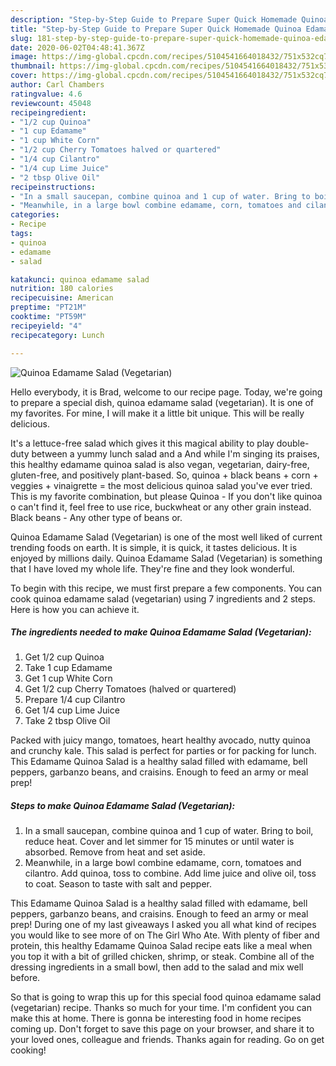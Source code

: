 ```yaml
---
description: "Step-by-Step Guide to Prepare Super Quick Homemade Quinoa Edamame Salad (Vegetarian)"
title: "Step-by-Step Guide to Prepare Super Quick Homemade Quinoa Edamame Salad (Vegetarian)"
slug: 181-step-by-step-guide-to-prepare-super-quick-homemade-quinoa-edamame-salad-vegetarian
date: 2020-06-02T04:48:41.367Z
image: https://img-global.cpcdn.com/recipes/5104541664018432/751x532cq70/quinoa-edamame-salad-vegetarian-recipe-main-photo.jpg
thumbnail: https://img-global.cpcdn.com/recipes/5104541664018432/751x532cq70/quinoa-edamame-salad-vegetarian-recipe-main-photo.jpg
cover: https://img-global.cpcdn.com/recipes/5104541664018432/751x532cq70/quinoa-edamame-salad-vegetarian-recipe-main-photo.jpg
author: Carl Chambers
ratingvalue: 4.6
reviewcount: 45048
recipeingredient:
- "1/2 cup Quinoa"
- "1 cup Edamame"
- "1 cup White Corn"
- "1/2 cup Cherry Tomatoes halved or quartered"
- "1/4 cup Cilantro"
- "1/4 cup Lime Juice"
- "2 tbsp Olive Oil"
recipeinstructions:
- "In a small saucepan, combine quinoa and 1 cup of water. Bring to boil, reduce heat. Cover and let simmer for 15 minutes or until water is absorbed. Remove from heat and set aside."
- "Meanwhile, in a large bowl combine edamame, corn, tomatoes and cilantro. Add quinoa, toss to combine. Add lime juice and olive oil, toss to coat. Season to taste with salt and pepper."
categories:
- Recipe
tags:
- quinoa
- edamame
- salad

katakunci: quinoa edamame salad 
nutrition: 180 calories
recipecuisine: American
preptime: "PT21M"
cooktime: "PT59M"
recipeyield: "4"
recipecategory: Lunch

---
```



![Quinoa Edamame Salad (Vegetarian)](https://img-global.cpcdn.com/recipes/5104541664018432/751x532cq70/quinoa-edamame-salad-vegetarian-recipe-main-photo.jpg)

Hello everybody, it is Brad, welcome to our recipe page. Today, we're going to prepare a special dish, quinoa edamame salad (vegetarian). It is one of my favorites. For mine, I will make it a little bit unique. This will be really delicious.

It&#39;s a lettuce-free salad which gives it this magical ability to play double-duty between a yummy lunch salad and a And while I&#39;m singing its praises, this healthy edamame quinoa salad is also vegan, vegetarian, dairy-free, gluten-free, and positively plant-based. So, quinoa + black beans + corn + veggies + vinaigrette = the most delicious quinoa salad you&#39;ve ever tried. This is my favorite combination, but please Quinoa - If you don&#39;t like quinoa o can&#39;t find it, feel free to use rice, buckwheat or any other grain instead. Black beans - Any other type of beans or.

Quinoa Edamame Salad (Vegetarian) is one of the most well liked of current trending foods on earth. It is simple, it is quick, it tastes delicious. It is enjoyed by millions daily. Quinoa Edamame Salad (Vegetarian) is something that I have loved my whole life. They're fine and they look wonderful.


To begin with this recipe, we must first prepare a few components. You can cook quinoa edamame salad (vegetarian) using 7 ingredients and 2 steps. Here is how you can achieve it.

<!--inarticleads1-->

##### The ingredients needed to make Quinoa Edamame Salad (Vegetarian):

1. Get 1/2 cup Quinoa
1. Take 1 cup Edamame
1. Get 1 cup White Corn
1. Get 1/2 cup Cherry Tomatoes (halved or quartered)
1. Prepare 1/4 cup Cilantro
1. Get 1/4 cup Lime Juice
1. Take 2 tbsp Olive Oil


Packed with juicy mango, tomatoes, heart healthy avocado, nutty quinoa and crunchy kale. This salad is perfect for parties or for packing for lunch. This Edamame Quinoa Salad is a healthy salad filled with edamame, bell peppers, garbanzo beans, and craisins. Enough to feed an army or meal prep! 

<!--inarticleads2-->

##### Steps to make Quinoa Edamame Salad (Vegetarian):

1. In a small saucepan, combine quinoa and 1 cup of water. Bring to boil, reduce heat. Cover and let simmer for 15 minutes or until water is absorbed. Remove from heat and set aside.
1. Meanwhile, in a large bowl combine edamame, corn, tomatoes and cilantro. Add quinoa, toss to combine. Add lime juice and olive oil, toss to coat. Season to taste with salt and pepper.


This Edamame Quinoa Salad is a healthy salad filled with edamame, bell peppers, garbanzo beans, and craisins. Enough to feed an army or meal prep! During one of my last giveaways I asked you all what kind of recipes you would like to see more of on The Girl Who Ate. With plenty of fiber and protein, this healthy Edamame Quinoa Salad recipe eats like a meal when you top it with a bit of grilled chicken, shrimp, or steak. Combine all of the dressing ingredients in a small bowl, then add to the salad and mix well before. 

So that is going to wrap this up for this special food quinoa edamame salad (vegetarian) recipe. Thanks so much for your time. I'm confident you can make this at home. There is gonna be interesting food in home recipes coming up. Don't forget to save this page on your browser, and share it to your loved ones, colleague and friends. Thanks again for reading. Go on get cooking!
